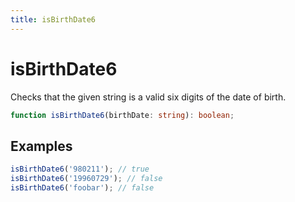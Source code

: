 ```yaml
---
title: isBirthDate6
---
```


# isBirthDate6

Checks that the given string is a valid six digits of the date of birth.

```typescript
function isBirthDate6(birthDate: string): boolean;
```

## Examples

```typescript
isBirthDate6('980211'); // true
isBirthDate6('19960729'); // false
isBirthDate6('foobar'); // false
```
